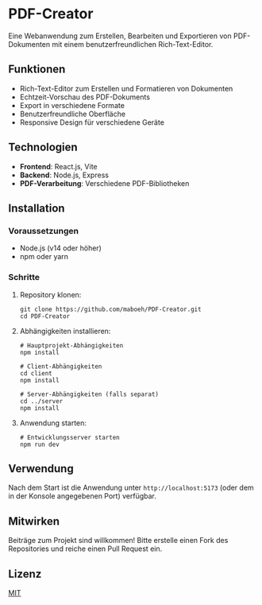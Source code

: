 # PDF-Creator

Eine Webanwendung zum Erstellen, Bearbeiten und Exportieren von PDF-Dokumenten mit einem benutzerfreundlichen Rich-Text-Editor.

## Funktionen

- Rich-Text-Editor zum Erstellen und Formatieren von Dokumenten
- Echtzeit-Vorschau des PDF-Dokuments
- Export in verschiedene Formate
- Benutzerfreundliche Oberfläche
- Responsive Design für verschiedene Geräte

## Technologien

- **Frontend**: React.js, Vite
- **Backend**: Node.js, Express
- **PDF-Verarbeitung**: Verschiedene PDF-Bibliotheken

## Installation

### Voraussetzungen

- Node.js (v14 oder höher)
- npm oder yarn

### Schritte

1. Repository klonen:

   ```
   git clone https://github.com/maboeh/PDF-Creator.git
   cd PDF-Creator
   ```

2. Abhängigkeiten installieren:

   ```
   # Hauptprojekt-Abhängigkeiten
   npm install

   # Client-Abhängigkeiten
   cd client
   npm install

   # Server-Abhängigkeiten (falls separat)
   cd ../server
   npm install
   ```

3. Anwendung starten:
   ```
   # Entwicklungsserver starten
   npm run dev
   ```

## Verwendung

Nach dem Start ist die Anwendung unter `http://localhost:5173` (oder dem in der Konsole angegebenen Port) verfügbar.

## Mitwirken

Beiträge zum Projekt sind willkommen! Bitte erstelle einen Fork des Repositories und reiche einen Pull Request ein.

## Lizenz

[MIT](LICENSE)
